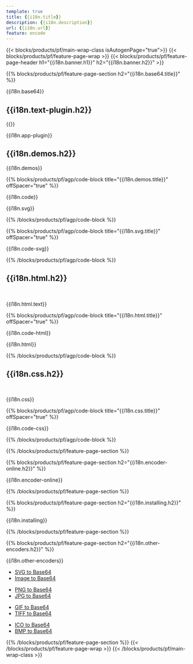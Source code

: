 ```yaml
---
template: true
title: {{i18n.title}}
description: {{i18n.description}}
url: {{i18n.url}}
feature: encode
---
```


{{< blocks/products/pf/main-wrap-class isAutogenPage="true">}}
{{< blocks/products/pf/feature-page-wrap >}}
{{< blocks/products/pf/feature-page-header h1="{{i18n.banner.h1}}"  h2="{{i18n.banner.h2}}" >}}

{{% blocks/products/pf/feature-page-section  h2="{{i18n.base64.title}}" %}}

{{i18n.base64}}

<h2>{{i18n.text-plugin.h2}}</h2>

{{<import path="/{{lang}}/partials/_content.md" section="encode-plugin">}}

{{i18n.app-plugin}}

<h2>{{i18n.demos.h2}}</h2>

<p>{{i18n.demos}}</p>

{{% blocks/products/pf/agp/code-block title="{{i18n.demos.title}}" offSpacer="true" %}}

{{i18n.code}}<br>

<p>{{i18n.svg}}</p>

{{% /blocks/products/pf/agp/code-block %}}

{{% blocks/products/pf/agp/code-block title="{{i18n.svg.title}}" offSpacer="true" %}}

{{i18n.code-svg}}
<br>

{{% /blocks/products/pf/agp/code-block %}}

<h2>{{i18n.html.h2}}</h2><br>

{{i18n.html.text}}

{{% blocks/products/pf/agp/code-block title="{{i18n.html.title}}" offSpacer="true" %}}

{{i18n.code-html}}
<br>

{{i18n.html}}

{{% /blocks/products/pf/agp/code-block %}}

<h2>{{i18n.css.h2}}</h2><br>

{{i18n.css}}

{{% blocks/products/pf/agp/code-block title="{{i18n.css.title}}" offSpacer="true" %}}

{{i18n.code-css}}
<br>

{{% /blocks/products/pf/agp/code-block %}}

{{% /blocks/products/pf/feature-page-section %}}

{{% blocks/products/pf/feature-page-section  h2="{{i18n.encoder-online.h2}}" %}}

{{i18n.encoder-online}}

 {{% /blocks/products/pf/feature-page-section %}}

{{% blocks/products/pf/feature-page-section  h2="{{i18n.installing.h2}}" %}}

{{i18n.installing}}

{{% /blocks/products/pf/feature-page-section %}}

{{% blocks/products/pf/feature-page-section  h2="{{i18n.other-encoders.h2}}" %}}

{{i18n.other-encoders}}

<div class="row">
	<div class="col-md-3">
		<ul>
			<li><a href="/svg/{{lang.url-fragment}}net/svg-to-base64/">SVG to Base64</a></li>
			<li><a href="/svg/{{lang.url-fragment}}net/image-to-base64/">Image to Base64 </a></li>					
		</ul>
	</div>	
	<div class="col-md-3">		
		<ul>
			<li><a href="/svg/{{lang.url-fragment}}net/png-to-base64/">PNG to Base64</a></li>
			<li><a href="/svg/{{lang.url-fragment}}net/jpg-to-base64/">JPG to Base64</a></li>			
	</div>
	<div class="col-md-3">		
		<ul>
			<li><a href="/svg/{{lang.url-fragment}}net/gif-to-base64/">GIF to Base64</a></li>
			<li><a href="/svg/{{lang.url-fragment}}net/tiff-to-base64/">TIFF to Base64</a></li>			
		</ul>
	</div>
    <div class="col-md-3">		
		<ul>
			<li><a href="/svg/{{lang.url-fragment}}net/ico-to-base64/">ICO to Base64</a></li>
			<li><a href="/svg/{{lang.url-fragment}}net/bmp-to-base64/">BMP to Base64</a></li>			
	</div>	
</div>   

{{% /blocks/products/pf/feature-page-section %}}
{{< /blocks/products/pf/feature-page-wrap >}}
{{< /blocks/products/pf/main-wrap-class >}}
